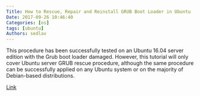 ```yaml
---
Title: How to Rescue, Repair and Reinstall GRUB Boot Loader in Ubuntu
Date: 2017-09-26 10:46:40
Categories: [os]
tags: [ubuntu]
Authors: sedlav
---
```


This procedure has been successfully tested on an Ubuntu 16.04 server edition with the Grub boot loader damaged. However, this tutorial will only cover Ubuntu server GRUB rescue procedure, although the same procedure can be successfully applied on any Ubuntu system or on the majority of Debian-based distributions.

[Link](https://www.tecmint.com/rescue-repair-and-reinstall-grub-boot-loader-in-ubuntu/)
